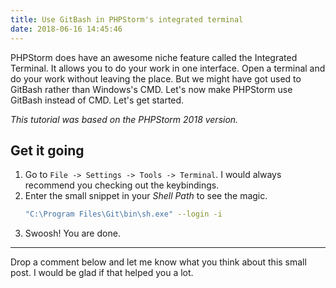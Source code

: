 ```yaml
---
title: Use GitBash in PHPStorm's integrated terminal
date: 2018-06-16 14:45:46
---
```


PHPStorm does have an awesome niche feature called the Integrated Terminal. It allows you to do your work in one interface. Open a terminal and do your work without leaving the place. But we might have got used to GitBash rather than Windows's CMD. Let's now make PHPStorm use GitBash instead of CMD. Let's get started.

*This tutorial was based on the PHPStorm 2018 version.*

## Get it going

1. Go to `File -> Settings -> Tools -> Terminal`. I would always recommend you checking out the keybindings.
2. Enter the small snippet in your *Shell Path* to see the magic.
    ```sh
    "C:\Program Files\Git\bin\sh.exe" --login -i
    ```
3. Swoosh! You are done.

---

Drop a comment below and let me know what you think about this small post. I would be glad if that helped you a lot.
